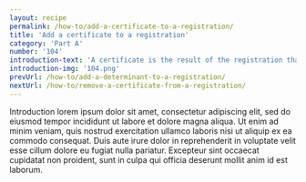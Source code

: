 ```yaml
---
layout: recipe
permalink: /how-to/add-a-certificate-to-a-registration/
title: 'Add a certificate to a registration'
category: 'Part A'
number: '104'
introduction-text: 'A certificate is the result of the registration that the user applies to. Usually it is the document that the user picks at the moment of the withdrawal. It may happen that the certificate is only digital and thus, the user will not pick it at the Front Desk.'
introduction-img: '104.png'
prevUrl: /how-to/add-a-determinant-to-a-registration/
nextUrl: /how-to/remove-a-certificate-from-a-registration/
---
```


Introduction lorem ipsum dolor sit amet, consectetur adipiscing elit, sed do eiusmod tempor incididunt ut labore et dolore magna aliqua. Ut enim ad minim veniam, quis nostrud exercitation ullamco laboris nisi ut aliquip ex ea commodo consequat. Duis aute irure dolor in reprehenderit in voluptate velit esse cillum dolore eu fugiat nulla pariatur. Excepteur sint occaecat cupidatat non proident, sunt in culpa qui officia deserunt mollit anim id est laborum.

